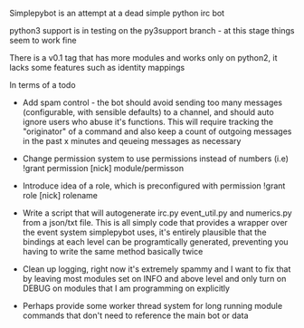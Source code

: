 Simplepybot is an attempt at a dead simple python irc bot

python3 support is in testing on the py3support branch - at this stage things seem to work fine

There is a v0.1 tag that has more modules and works only on python2, it lacks some features such as identity mappings

In terms of a todo
* Add spam control - the bot should avoid sending too many messages (configurable, with sensible defaults) to a channel, and should auto ignore users who abuse it's functions. This will require tracking the "originator" of a command and also keep a count of outgoing messages in the past x minutes and qeueing messages as necessary

* Change permission system to use permissions instead of numbers (i.e) !grant permission [nick] module/permisson

* Introduce idea of a role, which is preconfigured with permission !grant role [nick] rolename

* Write a script that will autogenerate irc.py event_util.py and numerics.py from a json/txt file. This is all simply code that provides a wrapper over the event system simplepybot uses, it's entirely plausible that the bindings at each level can be programtically generated, preventing you having to write the same method basically twice

* Clean up logging, right now it's extremely spammy and I want to fix that by leaving most modules set on INFO and above level and only turn on DEBUG on modules that I am programming on explicitly

* Perhaps provide some worker thread system for long running module commands that don't need to reference the main bot or data


